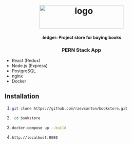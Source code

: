 <h1 align="center">
    <img width="275" height="78" src="https://user-images.githubusercontent.com/32206164/84589665-cf725680-ae38-11ea-828b-b20eada43eae.png" alt="logo">
</h1>

<h4 align="center">:ledger: Project store for buying books</h4>
<h3 align="center">PERN Stack App</h4>

- React (Redux)
- Node.js (Express)
- PostgreSQL
- nginx
- Docker


## Installation

1)  
    ```bash
    git clone https://github.com/raevsanton/bookstore.git
    ```
2. 
   ```bash
    cd bookstore
    ```
3.
    ```bash
    docker-compose up --build
    ```
4.  
    ```bash
    http://localhost:8080
    ```
